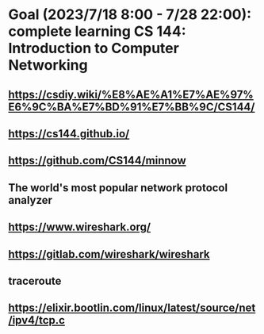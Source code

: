 # Goal (2023/7/18 8:00 - 7/28 22:00): complete learning CS 144: Introduction to Computer Networking
## https://csdiy.wiki/%E8%AE%A1%E7%AE%97%E6%9C%BA%E7%BD%91%E7%BB%9C/CS144/
## https://cs144.github.io/
## https://github.com/CS144/minnow
## The world's most popular network protocol analyzer
## https://www.wireshark.org/
## https://gitlab.com/wireshark/wireshark
## traceroute
## https://elixir.bootlin.com/linux/latest/source/net/ipv4/tcp.c

